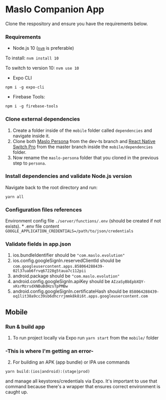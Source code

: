 # Maslo Companion App


Clone the respository and ensure you have the requirements below.

### Requirements

 * Node.js 10 ([`nvm`](https://github.com/nvm-sh/nvm) is preferable)

 To install:
 ```nvm install 10```
 
 To switch to version 10:
 ```nvm use 10```
 * Expo CLI
 ```
 npm i -g expo-cli
 ```
 * Firebase Tools:
 ```
 npm i -g firebase-tools
 ```
### Clone external dependencies

1. Create a folder inside of the ```mobile``` folder called ```dependencies``` and navigate inside it.
2. Clone both [Maslo Persona](https://github.com/HeyMaslo/maslo-persona/tree/dev-ts) from the dev-ts branch and [React Native Switch Pro](https://github.com/HeyMaslo/react-native-switch-pro) from the master branch inside the ```mobile/dependencies``` folder.
3. Now rename the ```maslo-persona``` folder that you cloned in the previous step to ```persona```.


### Install dependencies and validate Node.js version

Navigate back to the root directory and run:
```
yarn all
```

### Configuration files references

Environment config file `./server/functions/.env` (should be created if not exists).
    * .env file content `GOOGLE_APPLICATION_CREDENTIALS=/path/to/json/credentials`
   
### Validate fields in app.json

1. ios.bundleIdentifier should be ```"com.maslo.evolution"```
2. ios.config.googleSignIn.reservedClientId should be ```com.googleusercontent.apps.858064288439-02l37uab6frvq67228g5taua7c112pii```
3. android.package should be ```"com.maslo.evolution"```
4. android.config.googleSignIn.apiKey should be ```AIzaSyBbEpbXQY-xKsrMzrsdXNBuBdHzsTpPMBw```
5. android.config.googleSignIn.certificateHash should be ```858064288439-oq1lit38a9cc39sb6dhcrrjmmk8k8i6t.apps.googleusercontent.com```


## Mobile

### Run & build app

1. To run project locally via Expo run `yarn start` from the `mobile/` folder

### -This is where I'm getting an error-
2. For building an APK (app bundle) or IPA use commands
```
yarn build:(ios|android):(stage|prod)
```
and manage all keystores/credentials via Expo.
It's important to use that command because there's a wrapper that ensures correct environment is caught up.
